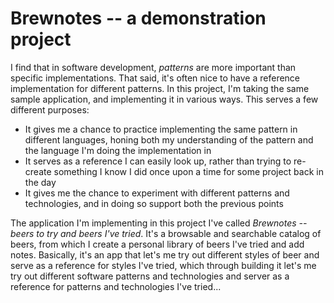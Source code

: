 # Brewnotes -- a demonstration project

I find that in software development, _patterns_ are more important than specific implementations. That said, it's often nice to have a reference implementation for different patterns. In this project, I'm taking the same sample application, and implementing it in various ways. This serves a few different purposes:
- It gives me a chance to practice implementing the same pattern in different languages, honing both my understanding of the pattern and the language I'm doing the implementation in
- It serves as a reference I can easily look up, rather than trying to re-create something I know I did once upon a time for some project back in the day
- It gives me the chance to experiment with different patterns and technologies, and in doing so support both the previous points

The application I'm implementing in this project I've called _Brewnotes -- beers to try and beers I've tried_. It's a browsable and searchable catalog of beers, from which I create a personal library of beers I've tried and add notes. Basically, it's an app that let's me try out different styles of beer and serve as a reference for styles I've tried, which through building it let's me try out different software patterns and technologies and server as a reference for patterns and technologies I've tried...
